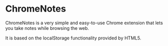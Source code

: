 # ChromeNotes #

ChromeNotes is a very simple and easy-to-use Chrome extension that lets you take notes while browsing the web.

It is based on the localStorage functionality provided by HTML5.